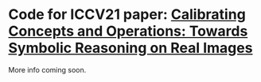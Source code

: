 # Code for ICCV21 paper: [Calibrating Concepts and Operations: Towards Symbolic Reasoning on Real Images](https://arxiv.org/pdf/2110.00519.pdf)

More info coming soon.
